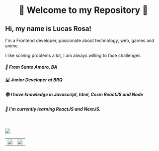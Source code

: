 <h1 align="center" >🌟 Welcome to my Repository 🌟</h1>

## Hi, my name is Lucas Rosa!

I'm a Frontend developer, passionate about technology, web, games and anime.

I like solving problems a lot, I am always willing to face challenges

##### 🚩 From Santo Amaro, BA

##### 💻 Junior Developer at BRQ

##### 📚 I have knowledge in Javascript, html, Cssm ReactJS and Node

##### 📘 I'm currently learning ReactJS and NextJS.

<br/>

[<img src="https://img.shields.io/badge/linkedin-%230077B5.svg?&style=for-the-badge&logo=linkedin&logoColor=white" />](https://www.linkedin.com/in/lucasrosa51/)

<table>
<td >
  <img  src="https://github-readme-stats.vercel.app/api?username=Bluniz&show_icons=true&theme=dracula"> 
</td>
<td >
  <img  src="https://github-readme-stats.vercel.app/api/top-langs/?username=Bluniz&layout=compact&theme=dracula"> 
</td>
</table>
